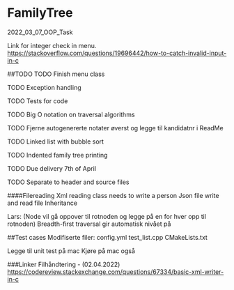 # FamilyTree
2022_03_07_OOP_Task

Link for integer check in menu.
https://stackoverflow.com/questions/19696442/how-to-catch-invalid-input-in-c

##TODO
TODO Finish menu class

TODO Exception handling

TODO Tests for code

TODO Big O notation on traversal algorithms

TODO Fjerne autogenererte notater øverst og legge til kandidatnr i ReadMe

TODO Linked list with bubble sort

TODO Indented family tree printing

TODO Due delivery 7th of April

TODO Separate to header and source files

####Filereading
Xml reading class needs to write a person
Json file write and read file
Inheritance

Lars:
(Node vil gå oppover til rotnoden og legge på en for hver opp til rotnoden)
Breadth-first traversal gir automatisk nivået på 

##Test cases
Modifiserte filer:
config.yml
test_list.cpp
CMakeLists.txt

Legge til unit test på mac
Kjøre på mac også

###Linker
Filhåndtering - 
(02.04.2022)
https://codereview.stackexchange.com/questions/67334/basic-xml-writer-in-c